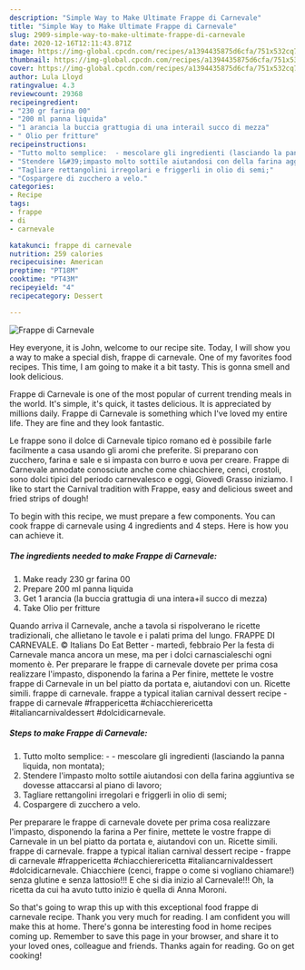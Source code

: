 ```yaml
---
description: "Simple Way to Make Ultimate Frappe di Carnevale"
title: "Simple Way to Make Ultimate Frappe di Carnevale"
slug: 2909-simple-way-to-make-ultimate-frappe-di-carnevale
date: 2020-12-16T12:11:43.871Z
image: https://img-global.cpcdn.com/recipes/a1394435875d6cfa/751x532cq70/frappe-di-carnevale-recipe-main-photo.jpg
thumbnail: https://img-global.cpcdn.com/recipes/a1394435875d6cfa/751x532cq70/frappe-di-carnevale-recipe-main-photo.jpg
cover: https://img-global.cpcdn.com/recipes/a1394435875d6cfa/751x532cq70/frappe-di-carnevale-recipe-main-photo.jpg
author: Lula Lloyd
ratingvalue: 4.3
reviewcount: 29368
recipeingredient:
- "230 gr farina 00"
- "200 ml panna liquida"
- "1 arancia la buccia grattugia di una interail succo di mezza"
- " Olio per fritture"
recipeinstructions:
- "Tutto molto semplice:  - mescolare gli ingredienti (lasciando la panna liquida, non montata);"
- "Stendere l&#39;impasto molto sottile aiutandosi con della farina aggiuntiva se dovesse attaccarsi al piano di lavoro;"
- "Tagliare rettangolini irregolari e friggerli in olio di semi;"
- "Cospargere di zucchero a velo."
categories:
- Recipe
tags:
- frappe
- di
- carnevale

katakunci: frappe di carnevale 
nutrition: 259 calories
recipecuisine: American
preptime: "PT18M"
cooktime: "PT43M"
recipeyield: "4"
recipecategory: Dessert

---
```



![Frappe di Carnevale](https://img-global.cpcdn.com/recipes/a1394435875d6cfa/751x532cq70/frappe-di-carnevale-recipe-main-photo.jpg)

Hey everyone, it is John, welcome to our recipe site. Today, I will show you a way to make a special dish, frappe di carnevale. One of my favorites food recipes. This time, I am going to make it a bit tasty. This is gonna smell and look delicious.

Frappe di Carnevale is one of the most popular of current trending meals in the world. It's simple, it's quick, it tastes delicious. It is appreciated by millions daily. Frappe di Carnevale is something which I've loved my entire life. They are fine and they look fantastic.

Le frappe sono il dolce di Carnevale tipico romano ed è possibile farle facilmente a casa usando gli aromi che preferite. Si preparano con zucchero, farina e sale e si impasta con burro e uova per creare. Frappe di Carnevale annodate conosciute anche come chiacchiere, cenci, crostoli, sono dolci tipici del periodo carnevalesco e oggi, Giovedì Grasso iniziamo. I like to start the Carnival tradition with Frappe, easy and delicious sweet and fried strips of dough!


To begin with this recipe, we must prepare a few components. You can cook frappe di carnevale using 4 ingredients and 4 steps. Here is how you can achieve it.

<!--inarticleads1-->

##### The ingredients needed to make Frappe di Carnevale:

1. Make ready 230 gr farina 00
1. Prepare 200 ml panna liquida
1. Get 1 arancia (la buccia grattugia di una intera+il succo di mezza)
1. Take  Olio per fritture


Quando arriva il Carnevale, anche a tavola si rispolverano le ricette tradizionali, che allietano le tavole e i palati prima del lungo. FRAPPE DI CARNEVALE. © Italians Do Eat Better - martedì, febbraio Per la festa di Carnevale manca ancora un mese, ma per i dolci carnascialeschi ogni momento è. Per preparare le frappe di carnevale dovete per prima cosa realizzare l&#39;impasto, disponendo la farina a Per finire, mettete le vostre frappe di Carnevale in un bel piatto da portata e, aiutandovi con un. Ricette simili. frappe di carnevale. frappe a typical italian carnival dessert recipe - frappe di carnevale #frappericetta #chiacchierericetta #italiancarnivaldessert #dolcidicarnevale. 

<!--inarticleads2-->

##### Steps to make Frappe di Carnevale:

1. Tutto molto semplice:  - - mescolare gli ingredienti (lasciando la panna liquida, non montata);
1. Stendere l&#39;impasto molto sottile aiutandosi con della farina aggiuntiva se dovesse attaccarsi al piano di lavoro;
1. Tagliare rettangolini irregolari e friggerli in olio di semi;
1. Cospargere di zucchero a velo.


Per preparare le frappe di carnevale dovete per prima cosa realizzare l&#39;impasto, disponendo la farina a Per finire, mettete le vostre frappe di Carnevale in un bel piatto da portata e, aiutandovi con un. Ricette simili. frappe di carnevale. frappe a typical italian carnival dessert recipe - frappe di carnevale #frappericetta #chiacchierericetta #italiancarnivaldessert #dolcidicarnevale. Chiacchiere (cenci, frappe o come si vogliano chiamare!) senza glutine e senza lattosio!!! E che si dia inizio al Carnevale!!! Oh, la ricetta da cui ha avuto tutto inizio è quella di Anna Moroni. 

So that's going to wrap this up with this exceptional food frappe di carnevale recipe. Thank you very much for reading. I am confident you will make this at home. There's gonna be interesting food in home recipes coming up. Remember to save this page in your browser, and share it to your loved ones, colleague and friends. Thanks again for reading. Go on get cooking!
